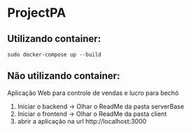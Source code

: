 # ProjectPA

## Utilizando container:

`sudo docker-compose up --build`

## Não utilizando container:

Aplicação Web para controle de vendas e lucro para bechó

1. Iniciar o backend -> Olhar o ReadMe da pasta serverBase
2. Iniciar o frontend -> Olhar o ReadMe da pasta client
3. abrir a aplicação na url http://localhost:3000
